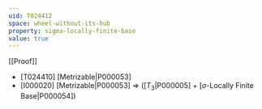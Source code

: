 ```yaml
---
uid: T024412
space: wheel-without-its-hub
property: sigma-locally-finite-base
value: true
---
```

[[Proof]]

* [T024410] [Metrizable|P000053]
* [I000020] [Metrizable|P000053] => ([$T_3$|P000005] + [$\sigma$-Locally Finite Base|P000054])

